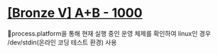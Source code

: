 # [[Bronze V] A+B - 1000](https://www.acmicpc.net/problem/1000) 

process.platform을 통해 현재 실행 중인 운영 체제를 확인하여 linux인 경우 /dev/stdin(온라인 코딩 테스트 환경) 사용
